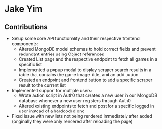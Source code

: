 # Jake Yim

## Contributions

- Setup some core API functionality and their respective frontend components:
  - Altered MongoDB model schemas to hold correct fields and prevent redundant entries using Object references
  - Created List page and the respective endpoint to fetch all games in a specific list
  - Implemented a popup modal to display scraper search results in a table that contains the game image, title, and an add button
  - Created an endpoint and frontend button to add a specific scraper result to the current list
- Implemented support for multiple users:
  - Wrote action script in Auth0 that creates a new user in our MongoDB database whenever a new user registers through Auth0
  - Altered existing endpoints to fetch and post for a specific logged in user instead of a hardcoded one 
- Fixed issue with new lists not being rendered immediately after added (originally they were only rendered after reloading the page)
